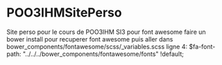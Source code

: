 # POO3IHMSitePerso
Site perso pour le cours de POO3IHM SI3
pour font awesome
faire un bower install
pour recuperer font awesome
puis aller dans bower_components/fontawesome/scss/_variables.scss
ligne 4: $fa-font-path:        "../../../bower_components/fontawesome/fonts" !default;
